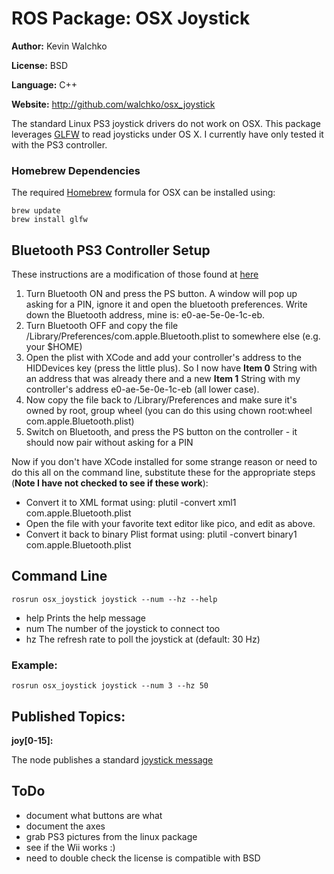 # ROS Package: OSX Joystick

**Author:** Kevin Walchko

**License:** BSD

**Language:** C++

**Website:** http://github.com/walchko/osx_joystick

The standard Linux PS3 joystick drivers do not work on OSX. This package leverages 
[GLFW](http://www.glfw.org) to read joysticks under OS X. I currently have only tested 
it with the PS3 controller.

### Homebrew Dependencies

The required [Homebrew](http://mxcl.github.com/homebrew/) formula for OSX can be 
installed using:

    brew update
    brew install glfw
    
## Bluetooth PS3 Controller Setup

These instructions are a modification of those found at [here](http://thp.io/2010/psmove/)

1. Turn Bluetooth ON and press the PS button. A window will pop up asking for a PIN, 
ignore it and open the bluetooth preferences. Write down the Bluetooth address, 
mine is: e0-ae-5e-0e-1c-eb.
2. Turn Bluetooth OFF and copy the file /Library/Preferences/com.apple.Bluetooth.plist 
to somewhere else (e.g. your $HOME)
3. Open the plist with XCode and add your controller's address to the HIDDevices key 
(press the little plus). So I now have **Item 0** String with an address that was 
already there and a new **Item 1** String with my controller's address e0-ae-5e-0e-1c-eb 
(all lower case).
4. Now copy the file back to /Library/Preferences and make sure it's owned by root, group 
wheel (you can do this using chown root:wheel com.apple.Bluetooth.plist)
5. Switch on Bluetooth, and press the PS button on the controller - it should now pair 
without asking for a PIN

Now if you don't have XCode installed for some strange reason or need to do this all on
the command line, substitute these for the appropriate steps (**Note I have not checked
to see if these work**):

* Convert it to XML format using: plutil -convert xml1 com.apple.Bluetooth.plist
* Open the file with your favorite text editor like pico, and edit as above.
* Convert it back to binary Plist format using: plutil -convert binary1 
com.apple.Bluetooth.plist

## Command Line

	rosrun osx_joystick joystick --num --hz --help

 * help Prints the help message	
 * num The number of the joystick to connect too
 * hz The refresh rate to poll the joystick at (default: 30 Hz)
	
### Example:

    rosrun osx_joystick joystick --num 3 --hz 50

## Published Topics: 
**joy[0-15]:** 

The node publishes a standard [joystick message](http://www.ros.org/doc/api/sensor_msgs/html/msg/Joy.html)

## ToDo

 * document what buttons are what
 * document the axes
 * grab PS3 pictures from the linux package
 * see if the Wii works :)
 * need to double check the license is compatible with BSD 


